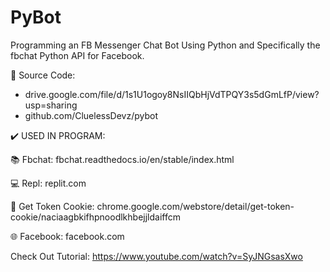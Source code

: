 # PyBot

Programming an FB Messenger Chat Bot Using Python and Specifically the fbchat Python API for Facebook. 

🔎 Source Code: 
- drive.google.com/file/d/1s1U1ogoy8NsIIQbHjVdTPQY3s5dGmLfP/view?usp=sharing
- github.com/CluelessDevz/pybot

✔️ USED IN PROGRAM: 

📚 Fbchat: fbchat.readthedocs.io/en/stable/index.html

💻 Repl: replit.com

📁 Get Token Cookie: chrome.google.com/webstore/detail/get-token-cookie/naciaagbkifhpnoodlkhbejjldaiffcm

🌐 Facebook: facebook.com

Check Out Tutorial: https://www.youtube.com/watch?v=SyJNGsasXwo






